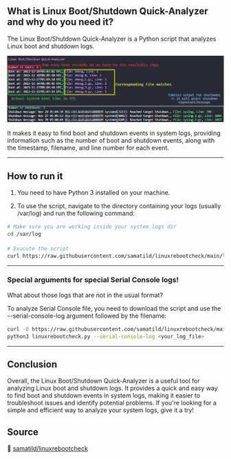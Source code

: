 ## What is Linux Boot/Shutdown Quick-Analyzer and why do you need it?

The Linux Boot/Shutdown Quick-Analyzer is a Python script that analyzes Linux boot and shutdown logs.

![Preview](images/linuxrebootch.png)

It makes it easy to find boot and shutdown events in system logs, providing information such as the number of boot and shutdown events, along with the timestamp, filename, and line number for each event.

--- 

## How to run it

1. You need to have Python 3 installed on your machine.

2. To use the script, navigate to the directory containing your logs (usually /var/log) and run the following command:

```bash 
# Make sure you are working inside your system logs dir
cd /var/log

# Exucute the script
curl https://raw.githubusercontent.com/samatild/linuxrebootcheck/main/linuxrebootcheck.py | python3
```
---

### Special arguments for special Serial Console logs!
What about those logs that are not in the usual format?

To analyze Serial Console file, you need to download the script and use the --serial-console-log argument followed by the filename:

```bash
curl -O https://raw.githubusercontent.com/samatild/linuxrebootcheck/main/linuxrebootcheck.py
python3 linuxrebootcheck.py --serial-console-log <your_log_file>
```

---

## Conclusion
Overall, the Linux Boot/Shutdown Quick-Analyzer is a useful tool for analyzing Linux boot and shutdown logs. It provides a quick and easy way to find boot and shutdown events in system logs, making it easier to troubleshoot issues and identify potential problems. If you're looking for a simple and efficient way to analyze your system logs, give it a try!

## Source
🔗 [samatild/linuxrebootcheck](https://github.com/samatild/linuxrebootcheck)

